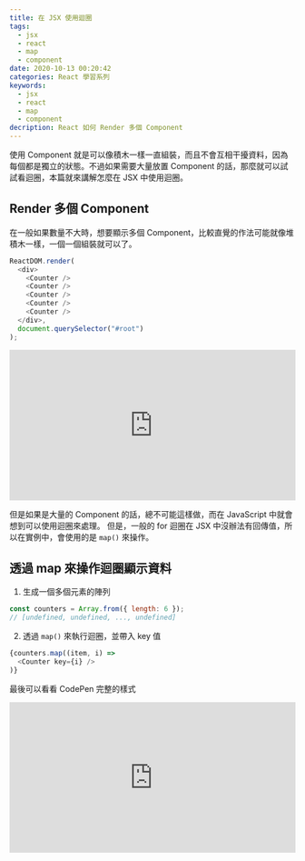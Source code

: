 ```yaml
---
title: 在 JSX 使用迴圈
tags:
  - jsx
  - react
  - map
  - component
date: 2020-10-13 00:20:42
categories: React 學習系列
keywords:
  - jsx
  - react
  - map
  - component
decription: React 如何 Render 多個 Component
---
```

使用 Component 就是可以像積木一樣一直組裝，而且不會互相干擾資料，因為每個都是獨立的狀態。不過如果需要大量放置 Component 的話，那麼就可以試試看迴圈，本篇就來講解怎麼在 JSX 中使用迴圈。
<!--more-->

## Render 多個 Component

在一般如果數量不大時，想要顯示多個 Component，比較直覺的作法可能就像堆積木一樣，一個一個組裝就可以了。

```js
ReactDOM.render(
  <div>
    <Counter />
    <Counter />
    <Counter />
    <Counter />
    <Counter />
  </div>,
  document.querySelector("#root")
);
```

<iframe height="265" style="width: 100%;" scrolling="no" title="React counter use css class" src="https://codepen.io/bucky0112/embed/PozqrEO?height=265&theme-id=dark&default-tab=js,result" frameborder="no" loading="lazy" allowtransparency="true" allowfullscreen="true">
  See the Pen <a href='https://codepen.io/bucky0112/pen/PozqrEO'>React counter use css class</a> by Bucky Chu
  (<a href='https://codepen.io/bucky0112'>@bucky0112</a>) on <a href='https://codepen.io'>CodePen</a>.
</iframe>

但是如果是大量的 Component 的話，總不可能這樣做，而在 JavaScript 中就會想到可以使用迴圈來處理。
但是，一般的 for 迴圈在 JSX 中沒辦法有回傳值，所以在實例中，會使用的是 `map()` 來操作。

## 透過 map 來操作迴圈顯示資料

1. 生成一個多個元素的陣列
```js
const counters = Array.from({ length: 6 });
// [undefined, undefined, ..., undefined]
```

2. 透過 `map()` 來執行迴圈，並帶入 key 值
```js
{counters.map((item, i) =>
  <Counter key={i} />
)}
```

最後可以看看 CodePen 完整的樣式
<iframe height="265" style="width: 100%;" scrolling="no" title="React counter use css class" src="https://codepen.io/bucky0112/embed/GRqJbzQ?height=265&theme-id=dark&default-tab=js,result" frameborder="no" loading="lazy" allowtransparency="true" allowfullscreen="true">
  See the Pen <a href='https://codepen.io/bucky0112/pen/GRqJbzQ'>React counter use css class</a> by Bucky Chu
  (<a href='https://codepen.io/bucky0112'>@bucky0112</a>) on <a href='https://codepen.io'>CodePen</a>.
</iframe>